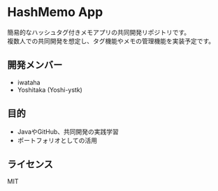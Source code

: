 # HashMemo App

簡易的なハッシュタグ付きメモアプリの共同開発リポジトリです。  
複数人での共同開発を想定し、タグ機能やメモの管理機能を実装予定です。

## 開発メンバー
- iwataha
- Yoshitaka (Yoshi-ystk)

## 目的
- JavaやGitHub、共同開発の実践学習
- ポートフォリオとしての活用

## ライセンス
MIT